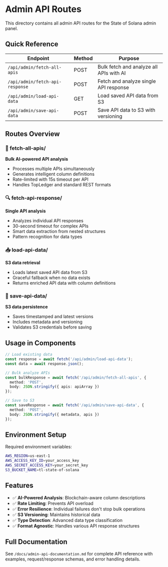 # Admin API Routes

This directory contains all admin API routes for the State of Solana admin panel.

## Quick Reference

| Endpoint | Method | Purpose |
|----------|--------|---------|
| `/api/admin/fetch-all-apis` | POST | Bulk fetch and analyze all APIs with AI |
| `/api/admin/fetch-api-response` | POST | Fetch and analyze single API response |
| `/api/admin/load-api-data` | GET | Load saved API data from S3 |
| `/api/admin/save-api-data` | POST | Save API data to S3 with versioning |

## Routes Overview

### 🚀 fetch-all-apis/
**Bulk AI-powered API analysis**
- Processes multiple APIs simultaneously
- Generates intelligent column definitions
- Rate-limited with 15s timeout per API
- Handles TopLedger and standard REST formats

### 🔍 fetch-api-response/
**Single API analysis**
- Analyzes individual API responses
- 30-second timeout for complex APIs
- Smart data extraction from nested structures
- Pattern recognition for data types

### 📥 load-api-data/
**S3 data retrieval**
- Loads latest saved API data from S3
- Graceful fallback when no data exists
- Returns enriched API data with column definitions

### 💾 save-api-data/
**S3 data persistence**
- Saves timestamped and latest versions
- Includes metadata and versioning
- Validates S3 credentials before saving

## Usage in Components

```typescript
// Load existing data
const response = await fetch('/api/admin/load-api-data');
const data = await response.json();

// Bulk analyze APIs
const bulkResponse = await fetch('/api/admin/fetch-all-apis', {
  method: 'POST',
  body: JSON.stringify({ apis: apiArray })
});

// Save to S3
const saveResponse = await fetch('/api/admin/save-api-data', {
  method: 'POST', 
  body: JSON.stringify({ metadata, apis })
});
```

## Environment Setup

Required environment variables:
```bash
AWS_REGION=us-east-1
AWS_ACCESS_KEY_ID=your_access_key
AWS_SECRET_ACCESS_KEY=your_secret_key
S3_BUCKET_NAME=tl-state-of-solana
```

## Features

- ✅ **AI-Powered Analysis**: Blockchain-aware column descriptions
- ✅ **Rate Limiting**: Prevents API overload
- ✅ **Error Resilience**: Individual failures don't stop bulk operations
- ✅ **S3 Versioning**: Maintains historical data
- ✅ **Type Detection**: Advanced data type classification
- ✅ **Format Agnostic**: Handles various API response structures

## Full Documentation

See `/docs/admin-api-documentation.md` for complete API reference with examples, request/response schemas, and error handling details.

